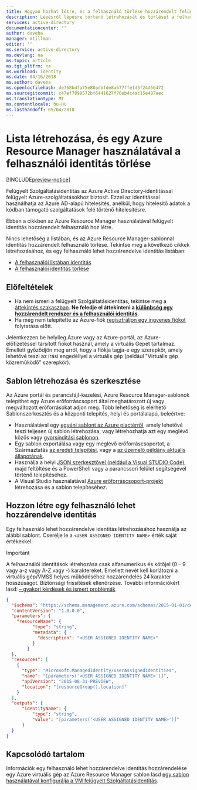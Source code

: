 ```yaml
---
title: Hogyan hozhat létre, és a felhasználó törlése hozzárendelt felügyelt identitás Azure Resource Manager használatával
description: Lépésről lépésre történő létrehozását és törlését a felhasználó hozzárendelt felügyelt szolgáltatás identitás használatával az Azure erőforrás.
services: active-directory
documentationcenter: ''
author: daveba
manager: mtillman
editor: ''
ms.service: active-directory
ms.devlang: na
ms.topic: article
ms.tgt_pltfrm: na
ms.workload: identity
ms.date: 04/16/2018
ms.author: daveba
ms.openlocfilehash: de768bdfa75e80adbfde8a677ffe1d5f24d56472
ms.sourcegitcommit: c47ef7899572bf6441627f76eb4c4ac15e487aec
ms.translationtype: MT
ms.contentlocale: hu-HU
ms.lasthandoff: 05/04/2018
---
```

# <a name="create-list-and-delete-a-user-assigned-identity-using-azure-resource-manager"></a>Lista létrehozása, és egy Azure Resource Manager használatával a felhasználói identitás törlése

[!INCLUDE[preview-notice](~/includes/active-directory-msi-preview-notice-ua.md)]

Felügyelt Szolgáltatásidentitás az Azure Active Directory-identitással felügyelt Azure-szolgáltatásokhoz biztosít. Ezzel az identitással használhatja az Azure AD-alapú hitelesítés, anélkül, hogy hitelesítő adatok a kódban támogató szolgáltatások felé történő hitelesítésre. 

Ebben a cikkben az Azure Resource Manager használatával felügyelt identitás hozzárendelt felhasználó hoz létre.

Nincs lehetőség a listában, és az Azure Resource Manager-sablonnal identitás hozzárendelt felhasználó törlése.  Tekintse meg a következő cikkek létrehozásához, és egy felhasználó lehet hozzárendelve identitás listában:

- [A felhasználói listában identitás](how-to-manage-ua-identity-cli.md#list-user-assigned-identities)
- [A felhasználói identitás törlése](how-to-manage-ua-identity-cli.md#delete-a-user-assigned-identity)
## <a name="prerequisites"></a>Előfeltételek

- Ha nem ismeri a felügyelt Szolgáltatásidentitás, tekintse meg a [áttekintés szakaszban](overview.md). **Ne feledje el áttekinteni a [különbség egy hozzárendelt rendszer és a felhasználói identitás](overview.md#how-does-it-work)**.
- Ha még nem telepítette az Azure-fiók [regisztráljon egy ingyenes fiókot](https://azure.microsoft.com/free/) folytatása előtt.

Jelentkezzen be helyileg Azure vagy az Azure-portál, az Azure-előfizetéssel társított fiókot használ, amely a virtuális Gépet tartalmaz. Emellett győződjön meg arról, hogy a fiókja tagja-e egy szerepkör, amely lehetővé teszi az írási engedéllyel a virtuális gép (például "Virtuális gép közreműködő" szerepkör).

## <a name="template-creation-and-editing"></a>Sablon létrehozása és szerkesztése

Az Azure portál és parancsfájl-kezelési, Azure Resource Manager-sablonok telepíthet egy Azure erőforráscsoport által meghatározott új vagy megváltozott erőforrásokat adjon meg. Több lehetőség is elérhető Sablonszerkesztés és a központi telepítés, helyi és portálalapú, beleértve:

- Használatával egy [egyéni sablont az Azure piactérről](../../azure-resource-manager/resource-group-template-deploy-portal.md#deploy-resources-from-custom-template), amely lehetővé teszi teljesen új sablon létrehozása, vagy létrehozhatja azt egy meglévő közös vagy [gyorsindítási sablonon](https://azure.microsoft.com/documentation/templates/).
- Egy sablon exportálása vagy egy meglévő erőforráscsoportot, a Származtatás [az eredeti telepítési](../../azure-resource-manager/resource-manager-export-template.md#view-template-from-deployment-history), vagy a [az üzemelő példány aktuális állapotának](../../azure-resource-manager/resource-manager-export-template.md#export-the-template-from-resource-group).
- Használja a helyi [JSON szerkesztővel (például a Visual STUDIO Code)](../../azure-resource-manager/resource-manager-create-first-template.md), majd feltöltése és a PowerShell vagy a parancssori felület segítségével történő telepítéséhez.
- A Visual Studio használatával [Azure erőforráscsoport-projekt](../../azure-resource-manager/vs-azure-tools-resource-groups-deployment-projects-create-deploy.md) létrehozása és a sablon telepítéséhez. 

## <a name="create-a-user-assigned-identity"></a>Hozzon létre egy felhasználó lehet hozzárendelve identitás 

Egy felhasználó lehet hozzárendelve identitás létrehozásához használja az alábbi sablont. Cserélje le a `<USER ASSIGNED IDENTITY NAME>` érték saját értékekkel:

> [!IMPORTANT]
> A felhasználói identitások létrehozása csak alfanumerikus és kötőjel (0 – 9 vagy a-z vagy A-Z vagy -) karaktereket. Emellett nevét kell korlátozni a virtuális gép/VMSS helyes működéséhez hozzárendelés 24 karakter hosszúságot. Biztonsági frissítések ellenőrzése. További információkért lásd: [– gyakori kérdések és ismert problémák](known-issues.md)

```json
{
  "$schema": "https://schema.management.azure.com/schemas/2015-01-01/deploymentTemplate.json#",
  "contentVersion": "1.0.0.0",
  "parameters": {
    "resourceName": {
          "type": "string",
          "metadata": {
            "description": "<USER ASSIGNED IDENTITY NAME>"
          }
        }
  },
  "resources": [
    {
      "type": "Microsoft.ManagedIdentity/userAssignedIdentities",
      "name": "[parameters('<USER ASSIGNED IDENTITY NAME>')]",
      "apiVersion": "2015-08-31-PREVIEW",
      "location": "[resourceGroup().location]"
    }
  ],
  "outputs": {
      "identityName": {
          "type": "string",
          "value": "[parameters('<USER ASSIGNED IDENTITY NAME>')]"
      }
  }
}
```
## <a name="related-content"></a>Kapcsolódó tartalom

Információk egy felhasználó lehet hozzárendelve identitás hozzárendelése egy Azure virtuális gép az Azure Resource Manager sablon lásd [egy sablon használatával konfigurálja a VM felügyelt Szolgáltatásidentitás](qs-configure-template-windows-vm.md).


 
